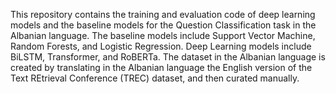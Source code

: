 This repository contains the training and evaluation code of deep learning models and the baseline models for the Question Classification task in the Albanian language.
The baseline models include Support Vector Machine, Random Forests, and Logistic Regression. 
Deep Learning models include BiLSTM, Transformer, and RoBERTa.
The dataset in the Albanian language is created by translating in the Albanian language the English version of the Text REtrieval Conference (TREC) dataset, and then curated manually.

